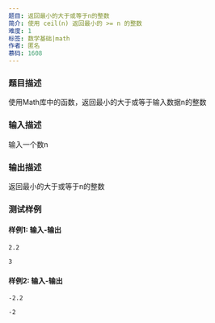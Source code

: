 ```yaml
---
题目: 返回最小的大于或等于n的整数
简介: 使用 ceil(n) 返回最小的 >= n 的整数
难度: 1
标签: 数学基础|math
作者: 匿名
慕码: 1608
---
```


### 题目描述

使用Math库中的函数，返回最小的大于或等于输入数据n的整数

### 输入描述

输入一个数n

### 输出描述

返回最小的大于或等于n的整数

### 测试样例

#### 样例1: 输入-输出

```
2.2
```

```
3
```

#### 样例2: 输入-输出

```
-2.2
```

```
-2
```

